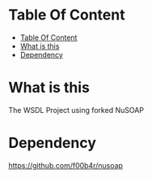 # Table Of Content
- [Table Of Content](#table-of-content)
- [What is this](#what-is-this)
- [Dependency](#dependency)


# What is this

The WSDL Project using forked NuSOAP

# Dependency

https://github.com/f00b4r/nusoap